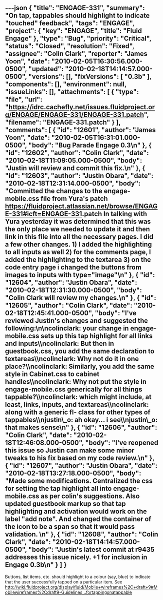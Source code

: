 ---json
{
  "title": "ENGAGE-331",
  "summary": "On tap, tappables should highlight to indicate \"touched\" feedback",
  "tags": "ENGAGE",
  "project": {
    "key": "ENGAGE",
    "title": "Fluid Engage"
  },
  "type": "Bug",
  "priority": "Critical",
  "status": "Closed",
  "resolution": "Fixed",
  "assignee": "Colin Clark",
  "reporter": "James Yoon",
  "date": "2010-02-05T16:30:56.000-0500",
  "updated": "2010-02-18T14:14:57.000-0500",
  "versions": [],
  "fixVersions": [
    "0.3b"
  ],
  "components": [],
  "environment": null,
  "issueLinks": [],
  "attachments": [
    {
      "type": "file",
      "url": "https://idrc.cachefly.net/issues.fluidproject.org/ENGAGE/ENGAGE-331/ENGAGE-331.patch",
      "filename": "ENGAGE-331.patch"
    }
  ],
  "comments": [
    {
      "id": "12601",
      "author": "James Yoon",
      "date": "2010-02-05T16:31:01.000-0500",
      "body": "Bug Parade Engage 0.3\n"
    },
    {
      "id": "12602",
      "author": "Colin Clark",
      "date": "2010-02-18T11:09:05.000-0500",
      "body": "Justin will review and commit this fix.\n"
    },
    {
      "id": "12603",
      "author": "Justin Obara",
      "date": "2010-02-18T12:31:14.000-0500",
      "body": "Committed the changes to the engage-mobile.css file from Yura's patch <https://fluidproject.atlassian.net/browse/ENGAGE-331#icft=ENGAGE-331>.patch In talking with Yura yesterday it was determined that this was the only place we needed to update it and then link in this file into all the necessary pages. I did a few other changes. 1) I added the highlighting to all inputs as well 2) for the comments page, I added the highlighting to the textarea 3) on the code entry page i changed the buttons from images to inputs with type=\"image\"\n"
    },
    {
      "id": "12604",
      "author": "Justin Obara",
      "date": "2010-02-18T12:31:30.000-0500",
      "body": "Colin Clark will review my changes.\n"
    },
    {
      "id": "12605",
      "author": "Colin Clark",
      "date": "2010-02-18T12:45:41.000-0500",
      "body": "I've reviewed Justin's changes and suggested the following:\n\ncolinclark: your change in engage-mobile.css sets up this tap highlight for all links and inputs\\\ncolinclark: But then in guestbook.css, you add the same declaration to textareas\\\ncolinclark: Why not do it in one place?\\\ncolinclark: Similarly, you add the same style in Cabinet.css to cabinet handles\\\ncolinclark: Why not put the style in engage-mobile.css generically for all things tappable?\\\ncolinclark: which might include, at least, links, inputs, and textareas\\\ncolinclark: along with a generic fl- class for other types of tappables\\\njustin\\_o: ah okay... i see\\\njustin\\_o: that makes sense\n"
    },
    {
      "id": "12606",
      "author": "Colin Clark",
      "date": "2010-02-18T12:46:08.000-0500",
      "body": "I've reopened this issue so Justin can make some minor tweaks to his fix based on my code review.\n"
    },
    {
      "id": "12607",
      "author": "Justin Obara",
      "date": "2010-02-18T13:27:18.000-0500",
      "body": "Made some modifications. Centralized the css for setting the tap highlight all into engage-mobile.css as per colin's suggestions. Also updated guestbook markup so that tap highlighting and activation would work on the label \"add note\". And changed the container of the icon to be a span so that it would pass validation.&#x20;\n"
    },
    {
      "id": "12608",
      "author": "Colin Clark",
      "date": "2010-02-18T14:14:57.000-0500",
      "body": "Justin's latest commit at r9435 addresses this issue nicely. +1 for inclusion in Engage 0.3b\n"
    }
  ]
}
---
Buttons, list items, etc. should highlight to a colour (say, blue) to indicate that the user successfully tapped on a particular item. See <http://wiki.fluidproject.org/display/fluid/Mobile+wireframes%2C+draft+9#Mobilewireframes%2Cdraft9-Guidelines...fortappingonatappable>

        